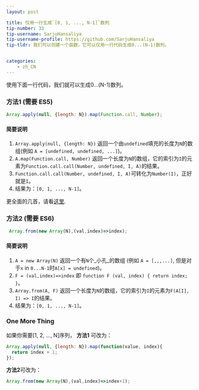 ```yaml
---
layout: post

title: 仅用一行生成`[0, 1, ..., N-1]`数列
tip-number: 33
tip-username: SarjuHansaliya
tip-username-profile: https://github.com/SarjuHansaliya
tip-tldr: 我们可以创建一个函数，它可以仅用一行代码生成0...(N-1)数列。


categories:
    - zh_CN
---
```


使用下面一行代码，我们就可以生成0...(N-1)数列。

### 方法1 (需要 ES5)

```js
Array.apply(null, {length: N}).map(Function.call, Number);
```

#### 简要说明
1. `Array.apply(null, {length: N})` 返回一个由`undefined`填充的长度为`N`的数组(例如 `A = [undefined, undefined, ...]`)。
2. `A.map(Function.call, Number)` 返回一个长度为`N`的数组，它的索引为`I`的元素为`Function.call.call(Number, undefined, I, A)`的结果。
3. `Function.call.call(Number, undefined, I, A)`可转化为`Number(I)`，正好就是`I`。
4. 结果为：`[0, 1, ..., N-1]`。

更全面的几首，请看[这里](https://github.com/gromgit/jstips-xe/blob/master/tips/33.md).

### 方法2 (需要 ES6)

```js
 Array.from(new Array(N),(val,index)=>index);
 ```

#### 简要说明
1. `A = new Array(N)` 返回一个有`N`个_小孔_的数组 (例如 `A = [,,,...]`, 但是对于`x` in `0...N-1`时`A[x] = undefined`)。
2. `F = (val,index)=>index` 即 `function F (val, index) { return index; }`。
3. `Array.from(A, F)` 返回一个长度为`N`的数组，它的索引为`I`的元素为`F(A[I], I) => I`的结果。
4. 结果为：`[0, 1, ..., N-1]`。

### One More Thing
如果你需要[1, 2, ..., N]序列， **方法1** 可改为：
```js
Array.apply(null, {length: N}).map(function(value, index){
  return index + 1;
});
```
**方法2**可改为：
```js
Array.from(new Array(N),(val,index)=>index+1);
